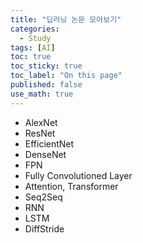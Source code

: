 ```yaml
---
title: "딥러닝 논문 모아보기"
categories:
  - Study
tags: [AI]
toc: true
toc_sticky: true
toc_label: "On this page"
published: false
use_math: true
---
```


- AlexNet
- ResNet
- EfficientNet
- DenseNet
- FPN
- Fully Convolutioned Layer
- Attention, Transformer
- Seq2Seq
- RNN
- LSTM
- DiffStride